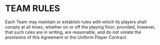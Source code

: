 # TEAM RULES

Each Team may maintain or establish rules with which its players shall comply at all times, whether on or off the playing floor; provided, however, that such rules are in writing, are reasonable, and do not violate the provisions of this Agreement or the Uniform Player Contract.
